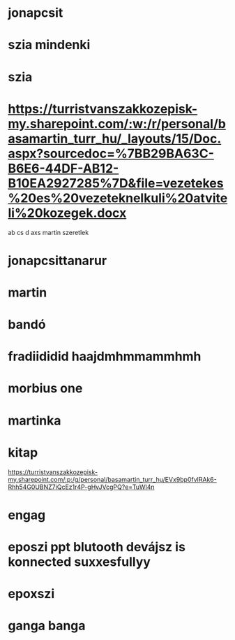 # jonapcsit
# szia mindenki
# szia
# https://turristvanszakkozepisk-my.sharepoint.com/:w:/r/personal/basamartin_turr_hu/_layouts/15/Doc.aspx?sourcedoc=%7BB29BA63C-B6E6-44DF-AB12-B10EA2927285%7D&file=vezetekes%20es%20vezeteknelkuli%20atviteli%20kozegek.docx
ab
cs
d
axs
martin szeretlek
# jonapcsittanarur
# martin
# bandó
# fradiididid haajdmhmmammhmh 
# morbius one
# martinka
# kitap
https://turristvanszakkozepisk-my.sharepoint.com/:p:/g/personal/basamartin_turr_hu/EVx9bp0fvlRAk6-Rhh54G0UBNZ7iQcEz1r4P-gHvJVcgPQ?e=TuWl4n
# engag
# eposzi ppt blutooth devájsz is konnected suxxesfullyy
# epoxszi
# ganga banga




